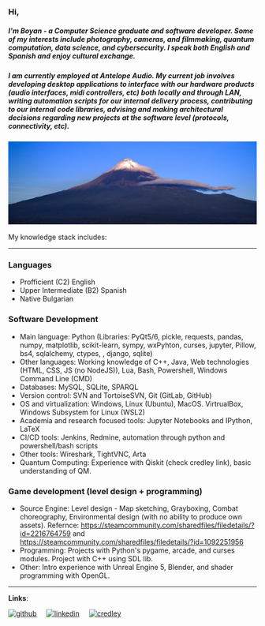 ### Hi,
##### I'm Boyan - a Computer Science graduate and software developer. Some of my interests include photography, cameras, and filmmaking, quantum computation, data science, and cybersecurity. I speak both English and Spanish and enjoy cultural exchange.
##### I am currently employed at Antelope Audio. My current job involves developing desktop applications to interface with our hardware products (audio interfaces, midi controllers, etc) both locally and through LAN, writing automation scripts for our internal delivery process, contributing to our internal code libraries, advising and making architectural decisions regarding new projects at the software level (protocols, connectivity, etc).

![banner](https://github.com/boyan13/boyan13/blob/master/image.jpg)

My knowledge stack includes:

---

### Languages
* Profficient (C2) English
* Upper Intermediate (B2) Spanish
* Native Bulgarian 

### Software Development
* Main language: Python (Libraries: PyQt5/6, pickle, requests, pandas, numpy, matplotlib, scikit-learn, sympy, wxPyhton, curses, jupyter, Pillow, bs4, sqlalchemy, ctypes, , django, sqlite)
* Other languages: Working knowledge of C++, Java, Web technologies (HTML, CSS, JS (no NodeJS)), Lua, Bash, Powershell, Windows Command Line (CMD) 
* Databases: MySQL, SQLite, SPARQL
* Version control: SVN and TortoiseSVN, Git (GitLab, GitHub) 
* OS and virtualization: Windows, Linux (Ubuntu), MacOS. VirtrualBox, Windows Subsystem for Linux (WSL2)
* Academia and research focused tools: Jupyter Notebooks and IPython, LaTeX
* CI/CD tools: Jenkins, Redmine, automation through python and powershell/bash scripts 
* Other tools: Wireshark, TightVNC, Arta
* Quantum Computing: Experience with Qiskit (check credley link), basic understanding of QM.

### Game development (level design + programming)
* Source Engine: Level design - Map sketching, Grayboxing, Combat choreography, Environmental design (with no ability to produce own assets). Refernce: https://steamcommunity.com/sharedfiles/filedetails/?id=2216764759 and https://steamcommunity.com/sharedfiles/filedetails/?id=1092251956
* Programming: Projects with Python's pygame, arcade, and curses modules. Project with C++ using SDL lib.
* Other: Intro experience with Unreal Engine 5, Blender, and shader programming with OpenGL.
  
---

**Links**: <br>

[<img src='https://cdn.jsdelivr.net/npm/simple-icons@3.0.1/icons/github.svg' alt='github' height='40'>](https://github.com/boyan13) &nbsp; &nbsp;
[<img src='https://cdn.jsdelivr.net/npm/simple-icons@3.0.1/icons/linkedin.svg' alt='linkedin' height='40'>](https://www.linkedin.com/in/boyan-bonev-788756209/) &nbsp; &nbsp; 
[<img src='https://cdn.jsdelivr.net/npm/simple-icons@3.0.1/icons/ibm.svg' alt='credley' height='40'>](https://www.credly.com/users/boyan-bonev.e7bca9f3/badges)
